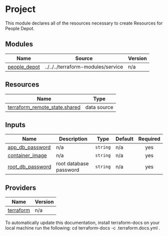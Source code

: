 <!-- BEGIN_TF_DOCS -->
# Project

This module declares all of the resources necessary to create Resources for People Depot.


## Modules

| Name | Source | Version |
|------|--------|---------|
| <a name="module_people_depot"></a> [people\_depot](#module\_people\_depot) | ../../../terraform-modules/service | n/a |
## Resources

| Name | Type |
|------|------|
| [terraform_remote_state.shared](https://registry.terraform.io/providers/hashicorp/terraform/latest/docs/data-sources/remote_state) | data source |
## Inputs

| Name | Description | Type | Default | Required |
|------|-------------|------|---------|:--------:|
| <a name="input_app_db_password"></a> [app\_db\_password](#input\_app\_db\_password) | n/a | `string` | n/a | yes |
| <a name="input_container_image"></a> [container\_image](#input\_container\_image) | n/a | `string` | n/a | yes |
| <a name="input_root_db_password"></a> [root\_db\_password](#input\_root\_db\_password) | root database password | `string` | n/a | yes |

## Providers

| Name | Version |
|------|---------|
| <a name="provider_terraform"></a> [terraform](#provider\_terraform) | n/a |


To automatically update this documentation, install terraform-docs on your local machine run the following: 
    cd <directory of README location to update>
    terraform-docs -c .terraform.docs.yml . 
<!-- END_TF_DOCS -->    